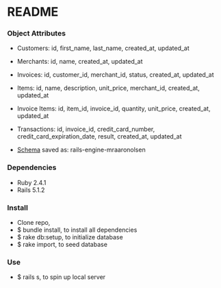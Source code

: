 # README

### Object Attributes

* Customers: id, first_name, last_name, created_at, updated_at
* Merchants: id, name, created_at, updated_at
* Invoices: id, customer_id, merchant_id, status, created_at, updated_at
* Items: id, name, description, unit_price, merchant_id, created_at, updated_at
* Invoice Items: id, item_id, invoice_id, quantity, unit_price, created_at, updated_at
* Transactions: id, invoice_id, credit_card_number, credit_card_expiration_date, result, created_at, updated_at

* [Schema](http://ondras.zarovi.cz/sql/demo/) saved as: rails-engine-mraaronolsen

### Dependencies

* Ruby 2.4.1
* Rails 5.1.2

### Install

* Clone repo, 
* $ bundle install, to install all dependencies
* $ rake db:setup, to initialize database
* $ rake import, to seed database

### Use

* $ rails s, to spin up local server

